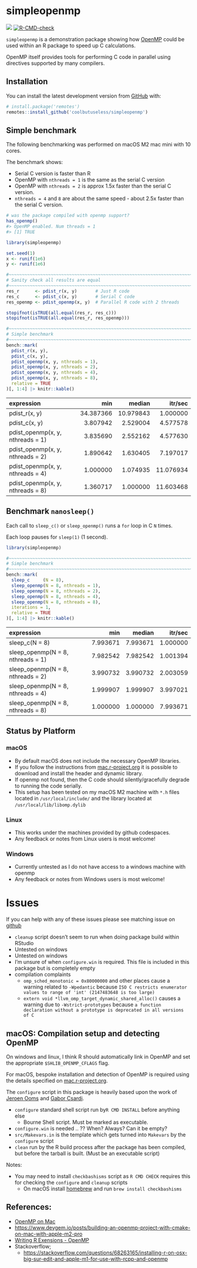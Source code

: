 
<!-- README.md is generated from README.Rmd. Please edit that file -->

# simpleopenmp

<!-- badges: start -->

![](https://img.shields.io/badge/cool-useless-green.svg)
[![R-CMD-check](https://github.com/coolbutuseless/simpleopenmp/actions/workflows/R-CMD-check.yaml/badge.svg)](https://github.com/coolbutuseless/simpleopenmp/actions/workflows/R-CMD-check.yaml)
<!-- badges: end -->

`simpleopenmp` is a demonstration package showing how
[OpenMP](https://www.openmp.org/) could be used within an R package to
speed up C calculations.

OpenMP itself provides tools for performing C code in parallel using
directives supported by many compilers.

## Installation

You can install the latest development version from
[GitHub](https://github.com/coolbutuseless/simpleopenmp) with:

``` r
# install.package('remotes')
remotes::install_github('coolbutuseless/simpleopenmp')
```

## Simple benchmark

The following benchmarking was performed on macOS M2 mac mini with 10
cores.

The benchmark shows:

- Serial C version is faster than R
- OpenMP with `nthreads = 1` is the same as the serial C version
- OpenMP with `nthreads = 2` is approx 1.5x faster than the serial C
  version.
- `nthreads = 4` and `8` are about the same speed - about 2.5x faster
  than the serial C version.

``` r
# was the package compiled with openmp support?
has_openmp()
#> OpenMP enabled. Num threads = 1
#> [1] TRUE
```

``` r
library(simpleopenmp)

set.seed(1)
x <- runif(1e6)
y <- runif(1e6)

#~~~~~~~~~~~~~~~~~~~~~~~~~~~~~~~~~~~~~~~~~~~~~~~~~~~~~~~~~~~~~~~~~~~~~~~~~~~~
# Sanity check all results are equal
#~~~~~~~~~~~~~~~~~~~~~~~~~~~~~~~~~~~~~~~~~~~~~~~~~~~~~~~~~~~~~~~~~~~~~~~~~~~~
res_r      <- pdist_r(x, y)       # Just R code
res_c      <- pdist_c(x, y)       # Serial C code
res_openmp <- pdist_openmp(x, y)  # Parallel R code with 2 threads

stopifnot(isTRUE(all.equal(res_r, res_c)))
stopifnot(isTRUE(all.equal(res_r, res_openmp)))

#~~~~~~~~~~~~~~~~~~~~~~~~~~~~~~~~~~~~~~~~~~~~~~~~~~~~~~~~~~~~~~~~~~~~~~~~~~~~
# Simple benchmark
#~~~~~~~~~~~~~~~~~~~~~~~~~~~~~~~~~~~~~~~~~~~~~~~~~~~~~~~~~~~~~~~~~~~~~~~~~~~~
bench::mark(
  pdist_r(x, y),
  pdist_c(x, y),
  pdist_openmp(x, y, nthreads = 1),
  pdist_openmp(x, y, nthreads = 2),
  pdist_openmp(x, y, nthreads = 4),
  pdist_openmp(x, y, nthreads = 8),
  relative = TRUE
)[, 1:4] |> knitr::kable()
```

| expression                       |       min |    median |   itr/sec |
|:---------------------------------|----------:|----------:|----------:|
| pdist_r(x, y)                    | 34.387366 | 10.979843 |  1.000000 |
| pdist_c(x, y)                    |  3.807942 |  2.529004 |  4.577578 |
| pdist_openmp(x, y, nthreads = 1) |  3.835690 |  2.552162 |  4.577630 |
| pdist_openmp(x, y, nthreads = 2) |  1.890642 |  1.630405 |  7.197017 |
| pdist_openmp(x, y, nthreads = 4) |  1.000000 |  1.074935 | 11.076934 |
| pdist_openmp(x, y, nthreads = 8) |  1.360717 |  1.000000 | 11.603468 |

## Benchmark `nanosleep()`

Each call to `sleep_c()` or `sleep_openmp()` runs a `for` loop in C `N`
times.

Each loop pauses for `sleep(1)` (1 second).

``` r
library(simpleopenmp)

#~~~~~~~~~~~~~~~~~~~~~~~~~~~~~~~~~~~~~~~~~~~~~~~~~~~~~~~~~~~~~~~~~~~~~~~~~~~~
# Simple benchmark
#~~~~~~~~~~~~~~~~~~~~~~~~~~~~~~~~~~~~~~~~~~~~~~~~~~~~~~~~~~~~~~~~~~~~~~~~~~~~
bench::mark(
  sleep_c     (N = 8),
  sleep_openmp(N = 8, nthreads = 1),
  sleep_openmp(N = 8, nthreads = 2),
  sleep_openmp(N = 8, nthreads = 4),
  sleep_openmp(N = 8, nthreads = 8),
  iterations = 1,
  relative = TRUE
)[, 1:4] |> knitr::kable()
```

| expression                        |      min |   median |  itr/sec |
|:----------------------------------|---------:|---------:|---------:|
| sleep_c(N = 8)                    | 7.993671 | 7.993671 | 1.000000 |
| sleep_openmp(N = 8, nthreads = 1) | 7.982542 | 7.982542 | 1.001394 |
| sleep_openmp(N = 8, nthreads = 2) | 3.990732 | 3.990732 | 2.003059 |
| sleep_openmp(N = 8, nthreads = 4) | 1.999907 | 1.999907 | 3.997021 |
| sleep_openmp(N = 8, nthreads = 8) | 1.000000 | 1.000000 | 7.993671 |

## Status by Platform

### macOS

- By default macOS does not include the necessary OpenMP libraries.
- If you follow the instructions from
  [mac.r-project.org](https://mac.r-project.org/openmp/) it is possible
  to download and install the header and dynamic library.
- If openmp not found, then the C code should silently/gracefully
  degrade to running the code serially.
- This setup has been tested on my macOS M2 machine with `*.h` files
  located in `/usr/local/include/` and the library located at
  `/usr/local/lib/libomp.dylib`

### Linux

- This works under the machines provided by github codespaces.
- Any feedback or notes from Linux users is most welcome!

### Windows

- Currently untested as I do not have access to a windows machine with
  openmp
- Any feedback or notes from Windows users is most welcome!

# Issues

If you can help with any of these issues please see matching issue on
[github](https://githu.com/coolbutuseless/simpleopenmp/issues)

- `cleanup` script doesn’t seem to run when doing package build within
  RStudio
- Untested on windows
- Untested on windows
- I’m unsure of when `configure.win` is required. This file is included
  in this package but is completely empty
- compilation complaints
  - `omp_sched_monotonic = 0x80000000` and other places cause a warning
    related to `-Wpedantic` because
    `ISO C restricts enumerator values to range of 'int' (2147483648 is too large)`
  - `extern void *llvm_omp_target_dynamic_shared_alloc()` causes a
    warning due to `-Wstrict-prototypes` because
    `a function declaration without a prototype is deprecated in all versions of C`

## macOS: Compilation setup and detecting OpenMP

On windows and linux, I think R should automatically link in OpenMP and
set the appropriate `$SHLIB_OPENMP_CFLAGS` flag.

For macOS, bespoke installation and detection of OpenMP is required
using the details specified on
[mac.r-project.org](https://mac.r-project.org/openmp/).

The `configure` script in this package is heavily based upon the work of
[Jeroen Ooms](https://github.com/jeroen) and [Gabor
Csardi](https://github.com/gaborcsardi).

- `configure` standard shell script run by`R CMD INSTALL` before
  anything else
  - Bourne Shell script. Must be marked as executable.
- `configure.win` is needed .. ?? When? Always? Can it be empty?
- `src/Makevars.in` is the template which gets turned into `Makevars` by
  the `configure` script
- `clean` run by the R build process after the package has been
  compiled, but before the tarball is built. (Must be an executable
  script)

Notes:

- You may need to install `checkbashisms` script as `R CMD CHECK`
  requires this for checking the `configure` and `cleanup` scripts
  - On macOS install [homebrew](https://brew.sh/) and run
    `brew install checkbashisms`

## References:

- [OpenMP on Mac](https://mac.r-project.org/openmp/)
- <https://www.devgem.io/posts/building-an-openmp-project-with-cmake-on-mac-with-apple-m2-pro>
- [Writing R Exensions -
  OpenMP](https://cran.r-project.org/doc/manuals/r-release/R-exts.html#OpenMP-support)
- Stackoverflow;
  - <https://stackoverflow.com/questions/68263165/installing-r-on-osx-big-sur-edit-and-apple-m1-for-use-with-rcpp-and-openmp>
